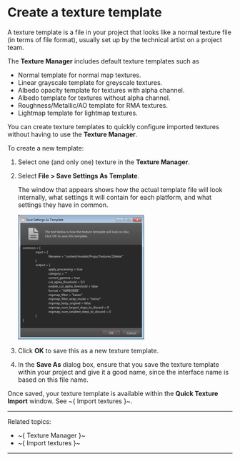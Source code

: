 # Create a texture template

A texture template is a file in your project that looks like a normal texture file (in terms of file format), usually set up by the technical artist on a project team.

The **Texture Manager** includes default texture templates such as

-	Normal template for normal map textures.
-	Linear grayscale template for greyscale textures.
-	Albedo opacity template for textures with alpha channel.
-	Albedo template for textures without alpha channel.
-	Roughness/Metallic/AO template for RMA textures.
-	Lightmap template for lightmap textures.

You can create texture templates to quickly configure imported textures without having to use the **Texture Manager**.

To create a new template:

1. Select one (and only one) texture in the **Texture Manager**.
2. Select **File > Save Settings As Template**.

	The window that appears shows how the actual template file will look internally, what settings it will contain for each platform, and what settings they have in common.

	![](../../../images/saveSettings_asTemplate.png)

3. Click **OK** to save this as a new texture template.

4. In the **Save As** dialog box, ensure that you save the texture template within your project and give it a good name, since the interface name is based on this file name.

Once saved, your texture template is available within the **Quick Texture Import** window. See ~{ Import textures }~.

---
Related topics:
-	~{ Texture Manager }~
-	~{ Import textures }~
---
